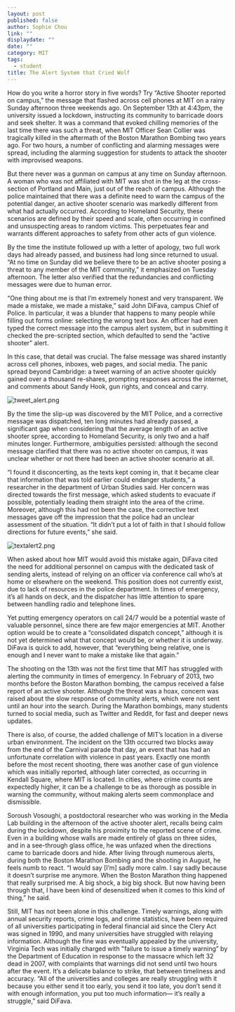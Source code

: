 ```yaml
---
layout: post
published: false
author: Sophie Chou
link: ""
displaydate: ""
date: ""
category: MIT
tags: 
  - student
title: The Alert System that Cried Wolf
---
```



How do you write a horror story in five words? Try “Active Shooter reported on campus,” the message that flashed across cell phones at MIT on a rainy Sunday afternoon three weekends ago. On September 13th at 4:43pm, the university issued a lockdown, instructing its community to barricade doors and seek shelter. It was a command that evoked chilling memories of the last time there was such a threat, when MIT Officer Sean Collier was tragically killed in the aftermath of the Boston Marathon Bombing two years ago.  For two hours, a number of conflicting and alarming messages were spread, including the alarming suggestion for students to attack the shooter with improvised weapons.
 
But there never was a gunman on campus at any time on Sunday afternoon. A woman who was not affiliated with MIT was shot in the leg at the cross-section of Portland and Main, just out of the reach of campus. Although the police maintained that there was a definite need to warn the campus of the potential danger, an active shooter scenario was markedly different from what had actually occurred. According to Homeland Security, these scenarios are defined by  their speed and scale, often occurring in confined and unsuspecting areas to random victims. This perpetuates fear and warrants different approaches to safety from other acts of gun violence.  

By the time the institute followed up with a letter of apology, two full work days had already passed, and business had long since returned to usual. “At no time on Sunday did we believe there to be an active shooter posing a threat to any member of the MIT community,” it emphasized on Tuesday afternoon. The letter also verified that the redundancies and conflicting messages were due to human error. 

“One thing about me is that I’m extremely honest and very transparent. We made a mistake, we made a mistake,” said John DiFava, campus Chief of Police. In particular, it was a blunder that happens to many people while filling out forms online: selecting the wrong text box. An officer had even typed the correct message into the campus alert system, but in submitting it checked the pre-scripted section, which defaulted to send the “active shooter” alert. 

In this case, that detail was crucial. The false message was shared instantly across cell phones, inboxes, web pages, and social media. The panic spread beyond Cambridge: a tweet warning of an active shooter quickly gained over a thousand re-shares, prompting responses across the internet, and comments about Sandy Hook, gun rights, and conceal and carry. 

![tweet_alert.png]({{site.baseurl}}/assets/tweet_alert.png)

By the time the slip-up was discovered by the MIT Police, and a corrective message was dispatched, ten long minutes had already passed, a significant gap when considering that the average length of an active shooter spree, according to Homeland Security, is only two and a half minutes longer.  Furthermore, ambiguities persisted: although the second message clarified that there was no active shooter on campus, it was unclear whether or not there had been an active shooter scenario at all.  
 
“I found it disconcerting, as the texts kept coming in, that it became clear that information that was told earlier could endanger students,” a researcher in the department of Urban Studies said. Her concern was directed towards the first message, which asked students to evacuate if possible, potentially leading them straight into the area of the crime. Moreover, although this had not been the case, the corrective text messages gave off the impression that the police had an unclear assessment of the situation. “It didn’t put a lot of faith in that I should follow directions for future events,” she said.

![textalert2.png]({{site.baseurl}}/assets/textalert2.png)

When asked about how MIT would avoid this mistake again, DiFava cited the need for additional personnel on campus with the dedicated task of sending alerts, instead of relying on an officer via conference call who’s at home or elsewhere on the weekend. This position does not currently exist, due to lack of resources in the police department. In times of emergency, it’s all hands on deck, and the dispatcher has little attention to spare between handling radio and telephone lines. 

Yet putting emergency operators on call 24/7 would be a potential waste of valuable personnel, since there are few major emergencies at MIT. Another option would be to create a “consolidated dispatch concept,” although it is not yet determined what that concept would be, or whether it is underway. DiFava is quick to add, however, that “everything being relative, one is enough and I never want to make a mistake like that again.”

The shooting on the 13th was not the first time that MIT has struggled with alerting the community in times of emergency. In February of 2013, two months before the Boston Marathon bombing, the campus received a false report of an active shooter. Although the threat was a hoax, concern was raised about the slow response of community alerts, which were not sent until an hour into the search. During the Marathon bombings, many students turned to social media, such as Twitter and Reddit, for fast and deeper news updates.

There is also, of course, the added challenge of MIT’s location in a diverse urban environment. The incident on the 13th occurred two blocks away from the end of the Carnival parade that day, an event that has had an unfortunate correlation with violence in past years. Exactly one month before the most recent shooting, there was another case of gun violence which was initially reported, although later corrected, as occurring in Kendall Square, where MIT is located. In cities, where crime counts are expectedly higher, it can be a challenge to be as thorough as possible in warning the community, without making alerts seem commonplace and dismissible.

Soroush Vosoughi, a postdoctoral researcher who was working in the Media Lab building in the afternoon of the active shooter alert, recalls being calm during the lockdown, despite his proximity to the reported scene of crime. Even in a building whose walls are made entirely of glass on three sides, and in a see-through glass office, he was unfazed when the directions came to barricade doors and hide. After living through numerous alerts, during both the Boston Marathon Bombing and the shooting in August, he feels numb to react. “I would say [I’m] sadly more calm. I say sadly because it doesn’t surprise me anymore. When the Boston Marathon thing happened that really surprised me. A big shock, a big big shock. But now having been through that, I have been kind of desensitized when it comes to this kind of thing,” he said. 

Still, MIT has not been alone in this challenge. Timely warnings, along with annual security reports, crime logs, and crime statistics, have been required of all universities participating in federal financial aid since the Clery Act was signed in 1990, and many universities have struggled with relaying information. Although the fine was eventually appealed by the university, Virginia Tech was initially charged with "failure to issue a timely warning” by the Department of Education in response to the massacre which left 32 dead in 2007, with complaints that warnings did not send until two hours after the event. It’s a delicate balance to strike, that between timeliness and accuracy. “All of the universities and colleges are really struggling with it because you either send it too early, you send it too late, you don’t send it with enough information, you put too much information— it’s really a struggle,” said DiFava.  
